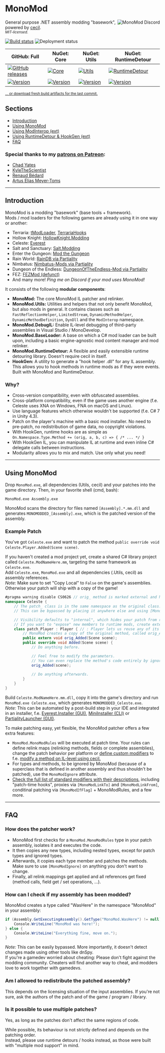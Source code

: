 # MonoMod
<a href="https://discord.gg/jm7GCZB"><img align="right" alt="MonoMod Discord" src="https://discordapp.com/api/guilds/295566538981769216/embed.png?style=banner2" /></a>
General purpose .NET assembly modding "basework", powered by [cecil](https://github.com/jbevain/cecil/).  
*<sup>MIT-licensed.</sup>*

[![Build status](https://img.shields.io/azure-devops/build/0x0ade/MonoMod/1.svg?style=flat-square)](https://0x0ade.visualstudio.com/MonoMod/_build/latest?definitionId=1) ![Deployment status](https://img.shields.io/azure-devops/release/0x0ade/e07cb5e7-fa7f-457d-982b-3323979ed1b7/1/1.svg?style=flat-square)

| GitHub: Full | NuGet: Core | NuGet: Utils | NuGet: RuntimeDetour |
|------------------------------------------------------------------------------------------------------------------------------------------------------|-------------------------------------------------------------------------------------------------------------------|--------------------------------------------------------------------------------------------------------------------------------|--------------------------------------------------------------------------------------------------------------------------------------------------------|
| [![GitHub releases](https://img.shields.io/github/downloads/0x0ade/MonoMod/total.svg?style=flat-square)](https://github.com/0x0ade/MonoMod/releases) | [![Core](https://img.shields.io/nuget/dt/MonoMod.svg?style=flat-square)](https://www.nuget.org/packages/MonoMod/) | [![Utils](https://img.shields.io/nuget/dt/MonoMod.Utils.svg?style=flat-square)](https://www.nuget.org/packages/MonoMod.Utils/) | [![RuntimeDetour](https://img.shields.io/nuget/dt/MonoMod.RuntimeDetour.svg?style=flat-square)](https://www.nuget.org/packages/MonoMod.RuntimeDetour/) |
| [![Version](https://img.shields.io/github/release/0x0ade/MonoMod.svg?style=flat-square)](https://github.com/0x0ade/MonoMod/releases) | [![Version](https://img.shields.io/nuget/v/MonoMod.svg?style=flat-square)](https://www.nuget.org/packages/MonoMod/) | [![Version](https://img.shields.io/nuget/v/MonoMod.Utils.svg?style=flat-square)](https://www.nuget.org/packages/MonoMod.Utils/) | [![Version](https://img.shields.io/nuget/v/MonoMod.RuntimeDetour.svg?style=flat-square)](https://www.nuget.org/packages/MonoMod.RuntimeDetour/) |

<sup>[... or download fresh build artifacts for the last commit.](https://0x0ade.visualstudio.com/MonoMod/_build/latest?definitionId=1)</sup>

## Sections
- [Introduction](#introduction)
- [Using MonoMod](#using-monomod)
- [Using ModInterop (ext)](/README-ModInterop.md)
- [Using RuntimeDetour & HookGen (ext)](/README-RuntimeDetour.md)
- [FAQ](#using-monomod)

### Special thanks to my [patrons on Patreon](https://www.patreon.com/0x0ade):
- [Chad Yates](https://twitter.com/ChadCYates)
- [KyleTheScientist](https://www.twitch.tv/kylethescientist)
- [Renaud Bédard](https://twitter.com/renaudbedard)
- [Artus Elias Meyer-Toms](https://twitter.com/artuselias)

----

## Introduction
MonoMod is a modding "basework" (base tools + framework).  
Mods / mod loaders for the following games are already using it in one way or another:
- Terraria: [tModLoader](https://github.com/blushiemagic/tModLoader), [TerrariaHooks](https://github.com/0x0ade/TerrariaHooks)
- Hollow Knight: [HollowKnight.Modding](https://github.com/seanpr96/HollowKnight.Modding)
- Celeste: [Everest](https://everestapi.github.io/)
- Salt and Sanctuary: [Salt.Modding](https://github.com/seanpr96/Salt.Modding)
- Enter the Gungeon: [Mod the Gungeon](https://modthegungeon.github.io/)
- Rain World: [RainDB via Partiality](http://www.raindb.net/)
- Nimbatus: [Nimbatus-Mods via Partiality](https://github.com/OmegaRogue/Nimbatus-Mods)
- Dungeon of the Endless: [DungeonOfTheEndless-Mod via Partiality](https://github.com/sc2ad/DungeonOfTheEndless-Mod)
- FEZ: [FEZMod (defunct)](https://github.com/0x0ade/FEZMod-Legacy)
- And many more! *Ping me on Discord if your mod uses MonoMod!*

It consists of the following **modular components**:
- **MonoMod:** The core MonoMod IL patcher and relinker.
- **MonoMod.Utils:** Utilities and helpers that not only benefit MonoMod, but also mods in general. It contains classes such as `FastReflectionHelper`, `LimitedStream`, `DynamicMethodHelper`, `DynamicMethodDefinition`, `DynDll` and the `ModInterop` namespace.
- **MonoMod.DebugIL:** Enable IL-level debugging of third-party assemblies in Visual Studio / MonoDevelop.
- **MonoMod.BaseLoader:** A base on which a C# mod loader can be built upon, including a basic engine-agnostic mod content manager and mod relinker.
- **MonoMod.RuntimeDetour:** A flexible and easily extensible runtime detouring library. Doesn't require cecil in itself.
- **HookGen:** A utility to generate a "hook helper .dll" for any IL assembly. This allows you to hook methods in runtime mods as if they were events. Built with MonoMod and RuntimeDetour.

### Why?
- Cross-version compatibility, even with obfuscated assemblies.
- Cross-platform compatibility, even if the game uses another engine (f.e. Celeste uses XNA on Windows, FNA on macOS and Linux).
- Use language features which otherwise wouldn't be supported (f.e. C# 7 in Unity 4.3).
- Patch on the player's machine with a basic mod installer. No need to pre-patch, no redistribution of game data, no copyright violations.
- With HookGen, runtime hooks are as simple as `On.Namespace.Type.Method += (orig, a, b, c) => { /* ... */ }`
- With HookGen IL, you can manipulate IL at runtime and even inline C# delegate calls between instructions.
- Modularity allows you to mix and match. Use only what you need!

----

## Using MonoMod
Drop `MonoMod.exe`, all dependencies (Utils, cecil) and your patches into the game directory. Then, in your favorite shell (cmd, bash):

    MonoMod.exe Assembly.exe

MonoMod scans the directory for files named `[Assembly].*.mm.dll` and generates `MONOMODDED_[Assembly].exe`, which is the patched version of the assembly.

### Example Patch

You've got `Celeste.exe` and want to patch the method `public override void Celeste.Player.Added(Scene scene)`.

If you haven't created a mod project yet, create a shared C# library project called `Celeste.ModNameHere.mm`, targeting the same framework as `Celeste.exe`.  
Add `Celeste.exe`, `MonoMod.exe` and all dependencies (.Utils, cecil) as assembly references.  
*Note:* Make sure to set "Copy Local" to `False` on the game's assemblies. Otherwise your patch will ship with a copy of the game!
 
```cs
#pragma warning disable CS0626 // orig_ method is marked external and has no attributes on it.
namespace Celeste {
    // The patch_ class is in the same namespace as the original class.
    // This can be bypassed by placing it anywhere else and using [MonoModPatch("global::Celeste.Player")]

    // Visibility defaults to "internal", which hides your patch from runtime mods.
    // If you want to "expose" new members to runtime mods, create extension methods in a public static class PlayerExt
    class patch_Player : Player { // : Player lets us reuse any of its visible members without redefining them.
        // MonoMod creates a copy of the original method, called orig_Added.
        public extern void orig_Added(Scene scene);
        public override void Added(Scene scene) {
            // Do anything before.

            // Feel free to modify the parameters.
            // You can even replace the method's code entirely by ignoring the orig_ method.
            orig_Added(scene);
            
            // Do anything afterwards.
        }
    }
}
```

Build `Celeste.ModNameHere.mm.dll`, copy it into the game's directory and run `MonoMod.exe Celeste.exe`, which generates `MONOMODDED_Celeste.exe`.  
*Note:* This can be automated by a post-build step in your IDE and integrated in an installer, f.e. [Everest.Installer (GUI)](https://github.com/EverestAPI/Everest.Installer), [MiniInstaller (CLI)](https://github.com/EverestAPI/Everest/blob/master/MiniInstaller/Program.cs) or [PartialityLauncher (GUI)](https://github.com/PartialityModding/PartialityLauncher).

To make patching easy, yet flexible, the MonoMod patcher offers a few extra features:

- `MonoMod.MonoModRules` will be executed at patch time. Your rules can define relink maps (relinking methods, fields or complete assemblies), change the patch behavior per platform or [define custom modifiers](MonoMod/Modifiers/MonoModCustomAttribute.cs) to f.e. [modify a method on IL-level using cecil.](https://github.com/0x0ade/MonoMod/issues/15#issuecomment-344570625)
- For types and methods, to be ignored by MonoMod (because of a superclass that is defined in another assembly and thus shouldn't be patched), use the `MonoModIgnore` attribute.
- [Check the full list of standard modifiers with their descriptions](MonoMod/Modifiers), including "patch-time hooks", proxies via `[MonoModLinkTo]` and `[MonoModLinkFrom]`, conditinal patching via `[MonoModIfFlag]` + MonoModRules, and a few more. 

----

## FAQ

### How does the patcher work?
- MonoMod first checks for a `MonoMod.MonoModRules` type in your patch assembly, isolates it and executes the code.
- It then copies any new types, including nested types, except for patch types and ignored types.
- Afterwards, it copies each type member and patches the methods. Make sure to use `[MonoModIgnore]` on anything you don't want to change.
- Finally, all relink mappings get applied and all references get fixed (method calls, field get / set operations, ...).


### How can I check if my assembly has been modded?
MonoMod creates a type called "WasHere" in the namespace "MonoMod" in your assembly:

```cs
if (Assembly.GetExecutingAssembly().GetType("MonoMod.WasHere") != null) {
    Console.WriteLine("MonoMod was here!");
} else {
    Console.WriteLine("Everything fine, move on.");
}
```

*Note:* This can be easily bypassed. More importantly, it doesn't detect changes made using other tools like dnSpy.  
If you're a gamedev worried about cheating: Please don't fight against the modding community. Cheaters will find another way to cheat, and modders love to work together with gamedevs.


### Am I allowed to redistribute the patched assembly?
This depends on the licensing situation of the input assemblies. If you're not sure, ask the authors of the patch and of the game / program / library.


### Is it possible to use multiple patches?
Yes, as long as the patches don't affect the same regions of code.

While possible, its behaviour is not strictly defined and depends on the patching order.  
Instead, please use runtime detours / hooks instead, as those were built with "multiple mod support" in mind.
